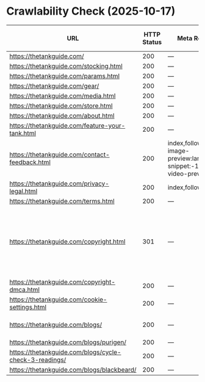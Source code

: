 # Crawlability Check (2025-10-17)

| URL | HTTP Status | Meta Robots | X-Robots-Tag | Canonical | Notes |
| --- | ----------- | ----------- | ------------- | --------- | ----- |
| https://thetankguide.com/ | 200 | — | — | https://thetankguide.com/ | — |
| https://thetankguide.com/stocking.html | 200 | — | — | https://thetankguide.com/stocking.html | — |
| https://thetankguide.com/params.html | 200 | — | — | https://thetankguide.com/params.html | — |
| https://thetankguide.com/gear/ | 200 | — | — | https://thetankguide.com/gear/ | — |
| https://thetankguide.com/media.html | 200 | — | — | https://thetankguide.com/media.html | — |
| https://thetankguide.com/store.html | 200 | — | — | https://thetankguide.com/store.html | — |
| https://thetankguide.com/about.html | 200 | — | — | https://thetankguide.com/about.html | — |
| https://thetankguide.com/feature-your-tank.html | 200 | — | — | https://thetankguide.com/feature-your-tank.html | — |
| https://thetankguide.com/contact-feedback.html | 200 | index,follow,max-image-preview:large,max-snippet:-1,max-video-preview:-1 | — | https://thetankguide.com/contact-feedback.html | — |
| https://thetankguide.com/privacy-legal.html | 200 | index,follow | — | https://thetankguide.com/privacy-legal.html | — |
| https://thetankguide.com/terms.html | 200 | — | — | https://thetankguide.com/terms.html | — |
| https://thetankguide.com/copyright.html | 301 | — | — | https://thetankguide.com/copyright-dmca.html | 301 redirect to /copyright-dmca.html; Canonical served from /copyright-dmca.html |
| https://thetankguide.com/copyright-dmca.html | 200 | — | — | https://thetankguide.com/copyright-dmca.html | — |
| https://thetankguide.com/cookie-settings.html | 200 | — | — | https://thetankguide.com/cookie-settings.html | — |
| https://thetankguide.com/blogs/ | 200 | — | — | — | Missing canonical link |
| https://thetankguide.com/blogs/purigen/ | 200 | — | — | https://thetankguide.com/blogs/purigen/ | — |
| https://thetankguide.com/blogs/cycle-check-3-readings/ | 200 | — | — | https://thetankguide.com/blogs/cycle-check-3-readings/ | — |
| https://thetankguide.com/blogs/blackbeard/ | 200 | — | — | https://thetankguide.com/blogs/blackbeard/ | — |
